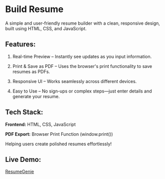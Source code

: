 # **Build Resume**



A simple and user-friendly resume builder with a clean, responsive design, built using HTML, CSS, and JavaScript.


## **Features:**

1) Real-time Preview – Instantly see updates as you input information.

2) Print & Save as PDF – Uses the browser's print functionality to save resumes as PDFs.

3) Responsive UI – Works seamlessly across different devices.

4) Easy to Use – No sign-ups or complex steps—just enter details and generate your resume.


## **Tech Stack:**

**Frontend:** HTML, CSS, JavaScript

**PDF Export:** Browser Print Function (window.print())

Helping users create polished resumes effortlessly! 

## **Live Demo:** 

[ResumeGenie](https://exquisite-cajeta-9db603.netlify.app/)



